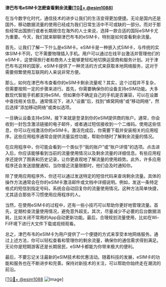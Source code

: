 **津巴布韦eSIM卡怎麽查看剩余流量[[TG💪+ @esim1088](https://t.me/s/esim1088)]**

在当今数字化时代，通信技术的进步让我们的生活变得更加便捷。无论是国内还是国外，移动数据流量的使用已经成为我们日常生活中不可或缺的一部分。而对于那些经常出国旅行或者长期居住在海外的人士来说，选择一款合适的国际eSIM卡尤为重要。今天，我们就来聊聊津巴布韦的eSIM卡，特别是如何查看剩余流量。

首先，让我们了解一下什么是eSIM卡。eSIM卡是一种嵌入式SIM卡，与传统的实体SIM卡不同，它不需要物理插入手机。用户可以通过在线平台激活并管理他们的eSIM卡，这使得旅行者和商务人士能够更轻松地切换运营商和服务计划。对于津巴布韦这样的国家，eSIM卡提供了一种灵活的方式来获取本地网络服务，这对于需要频繁使用互联网的人来说非常方便。

那么，如何在津巴布韦查看你的eSIM卡剩余流量呢？其实，这个过程并不复杂，但需要按照一定的步骤来进行。首先，你需要确保你的设备支持eSIM功能。大多数现代智能手机都支持eSIM，但如果你不确定自己的手机是否兼容，可以在设置中查找相关信息。通常情况下，进入“设置”后，找到“蜂窝网络”或“移动网络”，然后选择“添加移动网络”或类似选项。

一旦确认设备支持eSIM，接下来就是登录到你的eSIM提供商的账户。通常，你会收到一封包含激活链接的电子邮件，或者通过短信接收到一个二维码。使用这些信息，你可以在线激活你的eSIM卡。激活完成后，你需要下载并安装相关的应用程序。这些应用程序通常会提供流量监控功能，帮助你随时了解剩余流量的情况。

在应用程序中，你可能会看到一个类似于“我的账户”或“账户详情”的选项。点击进入后，你应该能够看到当前的流量使用情况以及剩余流量的详细信息。有些应用程序还提供了图表和历史记录，让你更直观地了解流量的使用趋势。此外，许多应用程序还会发送提醒通知，当你接近流量限额时，他们会及时通知你。

除了使用应用程序外，你还可以通过发送特定的短信代码来查询剩余流量。具体的操作方法通常会在你的eSIM卡激活邮件或文档中详细说明。例如，发送一条特定格式的短信到指定号码，系统会自动回复你的流量使用情况。这种方法简单快捷，尤其适合那些不习惯使用应用程序的人。

当然，在使用eSIM卡的过程中，还有一些小技巧可以帮助你更好地管理流量。首先，定期检查流量使用情况，避免意外超支。其次，尽量减少不必要的后台数据消耗，比如关闭不常用的App自动更新功能。最后，合理规划流量使用，比如在Wi-Fi环境下进行大文件下载或视频观看。

总之，津巴布韦的eSIM卡为用户提供了一个便捷的方式来享受本地网络服务。通过上述方法，你可以轻松查看和管理你的剩余流量，确保你的通信需求得到满足。无论你是短期游客还是长期居民，eSIM卡都能为你带来极大的便利。

最后，不要忘记关注最新的eSIM技术和优惠活动。随着科技的发展，eSIM卡的功能和服务也在不断进步和完善。保持对新技术的关注，可以帮助你始终走在潮流的前沿。

[[TG💪+ @esim1088](https://t.me/s/esim1088) ![Image](https://i.postimg.cc/4NQfJmqS/Snipaste-2025-05-13-00-14-12.png)]